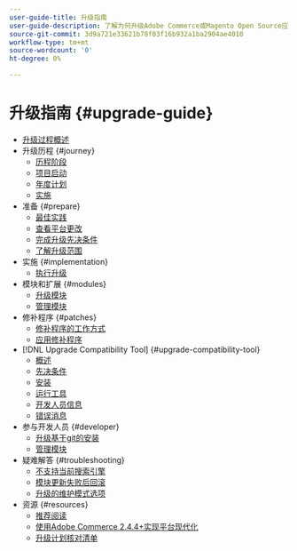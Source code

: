 ```yaml
---
user-guide-title: 升级指南
user-guide-description: 了解为何升级Adobe Commerce或Magento Open Source应用程序如此重要，以及如何成功规划和执行升级。
source-git-commit: 3d9a721e33621b78f03f16b932a1ba2904ae4010
workflow-type: tm+mt
source-wordcount: '0'
ht-degree: 0%

---
```



# 升级指南 {#upgrade-guide}

- [升级过程概述](overview.md)
- 升级历程 {#journey}
   - [历程阶段](journey/phases.md)
   - [项目启动](journey/project-launch.md)
   - [年度计划](journey/annual-planning.md)
   - [实施](journey/implementation.md)
- 准备 {#prepare}
   - [最佳实践](prepare/best-practices.md)
   - [查看平台更改](prepare/platform-changes.md)
   - [完成升级先决条件](prepare/prerequisites.md)
   - [了解升级范围](prepare/scope.md)
- 实施 {#implementation}
   - [执行升级](implementation/perform-upgrade.md)
- 模块和扩展 {#modules}
   - [升级模块](modules/upgrade.md)
   - [管理模块](modules/manage.md)
- 修补程序 {#patches}
   - [修补程序的工作方式](patches/overview.md)
   - [应用修补程序](patches/apply.md)
- [!DNL Upgrade Compatibility Tool] {#upgrade-compatibility-tool}
   - [概述](upgrade-compatibility-tool/overview.md)
   - [先决条件](upgrade-compatibility-tool/prerequisites.md)
   - [安装](upgrade-compatibility-tool/install.md)
   - [运行工具](upgrade-compatibility-tool/run.md)
   - [开发人员信息](upgrade-compatibility-tool/developer.md)
   - [错误消息](upgrade-compatibility-tool/error-messages.md)
- 参与开发人员 {#developer}
   - [升级基于git的安装](developer/git-installs.md)
   - [管理模块](developer/manage-modules.md)
- 疑难解答 {#troubleshooting}
   - [不支持当前搜索引擎](troubleshooting/search-engine-not-supported.md)
   - [模块更新失败后回滚](troubleshooting/roll-back-after-update-failure.md)
   - [升级的维护模式选项](troubleshooting/maintenance-mode-options.md)
- 资源 {#resources}
   - [推荐阅读](resources/recommended-reading.md)
   - [使用Adobe Commerce 2.4.4+实现平台现代化](resources/recommended-upgrade-paths-2022.md)
   - [升级计划核对清单](https://support.magento.com/hc/en-us/articles/360057968951)
